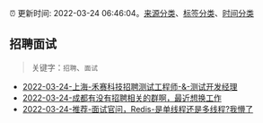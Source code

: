 :alarm_clock: 更新时间: 2022-03-24 06:46:04。[来源分类](../README.md)、[标签分类](../TAGS.md)、[时间分类](../TIMELINE.md)

## 招聘面试


> 关键字：`招聘`、`面试`



- [2022-03-24-上海-禾赛科技招聘测试工程师-&-测试开发经理](https://www.v2ex.com/t/842610) 
- [2022-03-24-成都有没有招聘相关的群啊，最近想换工作](https://www.v2ex.com/t/842576) 
- [2022-03-24-推荐-面试官问，Redis-是单线程还是多线程?我懵了](https://toutiao.io/k/kd3u5dk) 